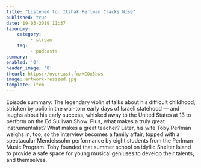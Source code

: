 ```yaml
---
title: "Listened to: Itzhak Perlman Cracks Wise"
published: true
date: 19-03-2019 11:37
taxonomy:
    category:
         - stream
    tag:
         - podcasts
summary:
enabled: '0'
header_image: '0'
theurl: https://overcast.fm/+COx5hws
image: artwork-resized.jpg
template: item
---
```

 
Episode summary: The legendary violinist talks about his difficult childhood, stricken by polio in the war-torn early days of Israeli statehood — and laughs about his early success, whisked away to the United States at 13 to perform on the Ed Sullivan Show. Plus, what makes a truly great instrumentalist? What makes a great teacher? Later, his wife Toby Perlman weighs in, too, so the interview becomes a family affair, topped with a spectacular Mendelssohn performance by eight students from the Perlman Music Program. Toby founded that summer school on idyllic Shelter Island to provide a safe space for young musical geniuses to develop their talents, and themselves.
